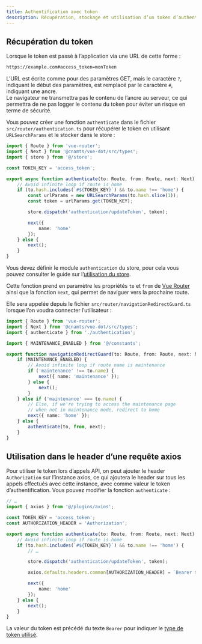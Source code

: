 ```yaml
---
title: Authentification avec token
description: Récupération, stockage et utilisation d’un token d’authentification pour les requêtes API.
---
```


## Récupération du token

Lorsque le token est passé à l’application via une URL de cette forme :

```bash
https://example.com#access_token=monToken
```

<doc-alert type="info">

L’URL est écrite comme pour des paramètres GET, mais le caractère `?`, indiquant le début des paramètres, est remplacé par le caractère `#`, indiquant une ancre.<br>
Le navigateur ne transmettra pas le contenu de l’ancre au serveur, ce qui permettra de ne pas logger le contenu du token pour éviter un risque en terme de sécurité.

</doc-alert>

Vous pouvez créer une fonction `authenticate` dans le fichier `src/router/authentication.ts` pour récupérer le token en utilisant `URLSearchParams` et le stocker dans le store :

```ts
import { Route } from 'vue-router';
import { Next } from '@cnamts/vue-dot/src/types';
import { store } from '@/store';

const TOKEN_KEY = 'access_token';

export async function authenticate(to: Route, from: Route, next: Next): Promise<void> {
	// Avoid infinite loop if route is home
	if (to.hash.includes(`#${TOKEN_KEY}`) && to.name !== 'home') {
		const urlParams = new URLSearchParams(to.hash.slice(1));
		const token = urlParams.get(TOKEN_KEY);

		store.dispatch('authentication/updateToken', token);

		next({
			name: 'home'
		});
	} else {
		next();
	}
}
```

<doc-alert type="info">

Vous devez définir le module `authentication` du store, pour cela vous pouvez consulter le guide sur l’[utilisation du store](/guides/store).

</doc-alert>

Cette fonction prend en paramètre les propriétés `to` et `from` de [Vue Router](https://router.vuejs.org/fr/guide/advanced/navigation-guards.html) ainsi que la fonction `next`, qui permet de naviguer vers la prochaine route.

Elle sera appelée depuis le fichier `src/router/navigationRedirectGuard.ts` lorsque l’on voudra connecter l’utilisateur :

```ts
import { Route } from 'vue-router';
import { Next } from '@cnamts/vue-dot/src/types';
import { authenticate } from './authentication';

import { MAINTENANCE_ENABLED } from '@/constants';

export function navigationRedirectGuard(to: Route, from: Route, next: Next): void {
	if (MAINTENANCE_ENABLED) {
		// Avoid infinite loop if route name is maintenance
		if ('maintenance' !== to.name) {
			next({ name: 'maintenance' });
		} else {
			next();
		}
	} else if ('maintenance' === to.name) {
		// Else, if we're trying to access the maintenance page
		// when not in maintenance mode, redirect to home
		next({ name: 'home' });
	} else {
		authenticate(to, from, next);
	}
}
```

## Utilisation dans le header d’une requête axios

Pour utiliser le token lors d’appels API, on peut ajouter le header `Authorization` sur l’instance axios, ce qui ajoutera le header sur tous les appels effectués avec cette instance, avec comme valeur le token d’authentification. Vous pouvez modifier la fonction `authenticate` :

```ts
// …
import { axios } from '@/plugins/axios';

const TOKEN_KEY = 'access_token';
const AUTHORIZATION_HEADER = 'Authorization';

export async function authenticate(to: Route, from: Route, next: Next): Promise<void> {
	// Avoid infinite loop if route is home
	if (to.hash.includes(`#${TOKEN_KEY}`) && to.name !== 'home') {
		// …

		store.dispatch('authentication/updateToken', token);

		axios.defaults.headers.common[AUTHORIZATION_HEADER] = `Bearer ${token}`;

		next({
			name: 'home'
		});
	} else {
		next();
	}
}
```

<doc-alert type="info">

La valeur du token est précédé du texte `Bearer` pour indiquer le [type de token utilisé](https://developer.mozilla.org/fr/docs/Web/HTTP/Authentication#sch%C3%A9ma_d'authentification).

</doc-alert>
